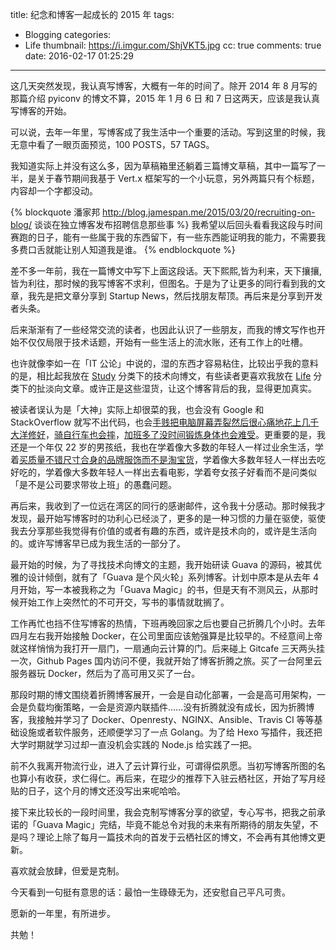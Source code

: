 title: 纪念和博客一起成长的 2015 年
tags:
  - Blogging
categories:
  - Life
thumbnail: https://i.imgur.com/ShjVKT5.jpg
cc: true
comments: true
date: 2016-02-17 01:25:29
---

这几天突然发现，我认真写博客，大概有一年的时间了。除开 2014 年 8 月写的那篇介绍 pyiconv 的博文不算，2015 年 1 月 6 日 和 7 日这两天，应该是我认真写博客的开始。

可以说，去年一年里，写博客成了我生活中一个重要的活动。写到这里的时候，我无意中看了一眼页面预览，100 POSTS，57 TAGS。

<!-- more --><!-- indicate-the-source -->

我知道实际上并没有这么多，因为草稿箱里还躺着三篇博文草稿，其中一篇写了一半，是关于春节期间我基于 Vert.x 框架写的一个小玩意，另外两篇只有个标题，内容却一个字都没动。

{% blockquote 潘家邦 http://blog.jamespan.me/2015/03/20/recruiting-on-blog/ 谈谈在独立博客发布招聘信息那些事 %}
我希望以后回头看看我这段与时间赛跑的日子，能有一些属于我的东西留下，有一些东西能证明我的能力，不需要我多费口舌就能让别人知道我是谁。
{% endblockquote %}

差不多一年前，我在一篇博文中写下上面这段话。天下熙熙,皆为利来，天下攘攘,皆为利往，那时候的我写博客不求利，但图名。于是为了让更多的同行看到我的文章，我先是把文章分享到 Startup News，然后找朋友帮顶。再后来是分享到开发者头条。

后来渐渐有了一些经常交流的读者，也因此认识了一些朋友，而我的博文写作也开始不仅仅局限于技术话题，开始有一些生活上的流水账，还有工作上的吐槽。

也许就像李如一在「IT 公论」中说的，湿的东西才容易粘住，比较出乎我的意料的是，相比起我放在 [Study][1] 分类下的技术向博文，有些读者更喜欢我放在 [Life][2] 分类下的扯淡向文章。或许正是这些湿货，让这个博客背后的我，显得更加真实。

被读者误认为是「大神」实际上却很菜的我，也会没有 Google 和 StackOverflow 就写不出代码，也会[手贱把电脑屏幕弄裂然后很心痛地花上几千大洋修好][3]，[骑自行车也会摔][4]，[加班多了没时间锻炼身体也会难受][5]。更重要的是，我还是一个年仅 22 岁的男孩纸，我也在学着像大多数的年轻人一样过业余生活，学着[买质量不错尺寸合身的品牌服饰而不是淘宝货][6]，学着像大多数年轻人一样出去吃好吃的，学着像大多数年轻人一样出去看电影，学着夸女孩子好看而不是问类似「是不是公司要求带妆上班」的愚蠢问题。

再后来，我收到了一位远在湾区的同行的感谢邮件，这令我十分感动。那时候我才发现，最开始写博客时的功利心已经淡了，更多的是一种习惯的力量在驱使，驱使我去分享那些我觉得有价值的或者有趣的东西，或许是技术向的，或许是生活向的。或许写博客早已成为我生活的一部分了。

最开始的时候，为了寻找技术向博文的主题，我开始研读 Guava 的源码，被其优雅的设计倾倒，就有了「Guava 是个风火轮」系列博客。计划中原本是从去年 4 月开始，写一本被我称之为「Guava Magic」的书，但是天有不测风云，从那时候开始工作上突然忙的不可开交，写书的事情就耽搁了。

工作再忙也挡不住写博客的热情，下班再晚回家之后也要自己折腾几个小时。去年四月左右我开始接触 Docker，在公司里面应该勉强算是比较早的。不经意间上帝就这样悄悄为我打开一扇门，一扇通向云计算的门。后来碰上 Gitcafe 三天两头挂一次，Github Pages 国内访问不便，我就开始了博客折腾之旅。买了一台阿里云服务器玩 Docker，然后为了高可用又买了一台。

那段时期的博文围绕着折腾博客展开，一会是自动化部署，一会是高可用架构，一会是负载均衡策略，一会是资源内联插件……没有折腾就没有成长，因为折腾博客，我接触并学习了 Docker、Openresty、NGINX、Ansible、Travis CI 等等基础设施或者软件服务，还顺便学习了一点 Golang。为了给 Hexo 写插件，我还把大学时期就学习过却一直没机会实践的 Node.js 给实践了一把。

前不久我离开物流行业，进入了云计算行业，可谓得偿夙愿。当初写博客所图的名也算小有收获，求仁得仁。再后来，在琨少的推荐下入驻云栖社区，开始了写月经贴的日子，这个月的博文还没写出来呢哈哈。

接下来比较长的一段时间里，我会克制写博客分享的欲望，专心写书，把我之前承诺的「Guava Magic」完结，毕竟不能总令对我的未来有所期待的朋友失望，不是吗？理论上除了每月一篇技术向的首发于云栖社区的博文，不会再有其他博文更新。

喜欢就会放肆，但爱是克制。

今天看到一句挺有意思的话：最怕一生碌碌无为，还安慰自己平凡可贵。

愿新的一年里，有所进步。

共勉！


[1]: /categories/Study/
[2]: /categories/Life/
[3]: /2015/04/03/a-repair-of-the-retina/
[4]: /2015/12/20/oh-my-giant-atx-777/
[5]: /2015/11/03/oh-my-programmer-back/
[6]: /2015/06/14/minimalist-lifestyle/



